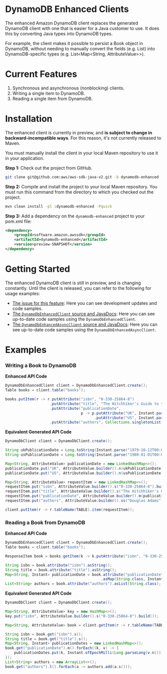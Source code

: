 # DynamoDB Enhanced Clients

The enhanced Amazon DynamoDB client replaces the generated DynamoDB
client with one that is easier for a Java customer to use. It does this
by converting Java types into DynamoDB types.

For example, the client makes it possible to persist a Book object in
DynamoDB, without needing to manually convert the fields (e.g.
List<Author>) into DynamoDB-specific types (e.g. List<Map<String,
AttributeValue>>).

# Current Features

1. Synchronous and asynchronous (nonblocking) clients.
2. Writing a single item to DynamoDB.
3. Reading a single item from DynamoDB.

# Installation

The enhanced client is currently in preview, and **is subject to change
in backward-incompatible ways**. For this reason, it's not currently
released to Maven.

You must manually install the client in your local Maven repository to
use it in your application.

**Step 1:** Check out the project from GitHub.

```bash
git clone git@github.com:aws/aws-sdk-java-v2.git -b dynamodb-enhanced
``` 

**Step 2:** Compile and install the project to your local Maven
repository. You must run this command from the directory to which you
checked out the project.

```bash
mvn clean install -pl :dynamodb-enhanced -Pquick
```

**Step 3:** Add a dependency on the `dynamodb-enhanced` project to your
pom.xml file:

```xml
<dependency>
    <groupId>software.amazon.awssdk</groupId>
    <artifactId>dynamodb-enhanced</artifactId>
    <version>preview-SNAPSHOT</version>
</dependency>
```

# Getting Started

The enhanced DynamoDB client is still in preview, and is changing
constantly. Until the client is released, you can refer to the following
for usage examples:

* [The issue for this feature](https://github.com/aws/aws-sdk-java-v2/issues/35):
  Here you can see development updates and code samples.
* [The `DynamoDbEnhancedClient` source and JavaDocs](https://github.com/aws/aws-sdk-java-v2/blob/dynamodb-enhanced/services-custom/dynamodb-enhanced/src/main/java/software/amazon/awssdk/enhanced/dynamodb/DynamoDbEnhancedClient.java):
  Here you can see up-to-date code samples using the
  `DynamoDbEnhancedClient`.
* [The `DynamoDbEnhancedAsyncClient` source and JavaDocs](https://github.com/aws/aws-sdk-java-v2/blob/dynamodb-enhanced/services-custom/dynamodb-enhanced/src/main/java/software/amazon/awssdk/enhanced/dynamodb/DynamoDbEnhancedAsyncClient.java):
  Here you can see up-to-date code samples using the
  `DynamoDbEnhancedAsyncClient`.

# Examples

### Writing a Book to DynamoDB

**Enhanced API Code**

```java
DynamoDbEnhancedClient client = DynamoDbEnhancedClient.create();
Table books = client.table("books");

books.putItem(r -> r.putAttribute("isbn", "0-330-25864-8")
                    .putAttribute("title", "The Hitchhiker's Guide to the Galaxy")
                    .putAttribute("publicationDate", 
                                  p -> p.putAttribute("UK", Instant.parse("1979-10-12T00:00:00Z"))
                                        .putAttribute("US", Instant.parse("1980-01-01T00:00:00Z")))
                    .putAttribute("authors", Collections.singletonList("Douglas Adams")));
```

**Equivalent Generated API Code**

```java
DynamoDbClient client = DynamoDbClient.create();

String ukPublicationDate = Long.toString(Instant.parse("1979-10-12T00:00:00Z").toEpochMilli());
String usPublicationDate = Long.toString(Instant.parse("1980-01-01T00:00:00Z").toEpochMilli());

Map<String, AttributeValue> publicationDate = new LinkedHashMap<>();
publicationDate.put("UK", AttributeValue.builder().n(ukPublicationDate).build());
publicationDate.put("US", AttributeValue.builder().n(usPublicationDate).build());

Map<String, AttributeValue> requestItem = new LinkedHashMap<>();
requestItem.put("isbn", AttributeValue.builder().s("0-330-25864-8").build());
requestItem.put("title", AttributeValue.builder().s("The Hitchhiker's Guide to the Galaxy").build());
requestItem.put("publicationDate", AttributeValue.builder().m(publicationDate).build());
requestItem.put("authors", AttributeValue.builder().ss("Douglas Adams").build());

client.putItem(r -> r.tableName(TABLE).item(requestItem));
```

### Reading a Book from DynamoDB

**Enhanced API Code**

```java
DynamoDbEnhancedClient client = DynamoDbEnhancedClient.create();
Table books = client.table("books");

ResponseItem book = books.getItem(k -> k.putAttribute("isbn", "0-330-25864-8"));

String isbn = book.attribute("isbn").asString();
String title = book.attribute("title").asString();
Map<String, Instant> publicationDate = book.attribute("publicationDate")
                                           .asMap(String.class, Instant.class);
List<String> authors = book.attribute("authors").asList(String.class);
```

**Equivalent Generated API Code**

```java
DynamoDbClient client = DynamoDbClient.create();

Map<String, AttributeValue> key = new HashMap<>();
key.put("isbn", AttributeValue.builder().s("0-330-25864-8").build());

Map<String, AttributeValue> book = client.getItem(r -> r.tableName(TABLE).key(key)).item();

String isbn = book.get("isbn").s();
String title = book.get("title").s();
Map<String, Instant> publicationDates = new LinkedHashMap<>();
book.get("publicationDate").m().forEach((k, v) -> {
    publicationDates.put(k, Instant.ofEpochMilli(Long.parseLong(v.n())));
});
List<String> authors = new ArrayList<>();
book.get("authors").l().forEach(a -> authors.add(a.s()));
```